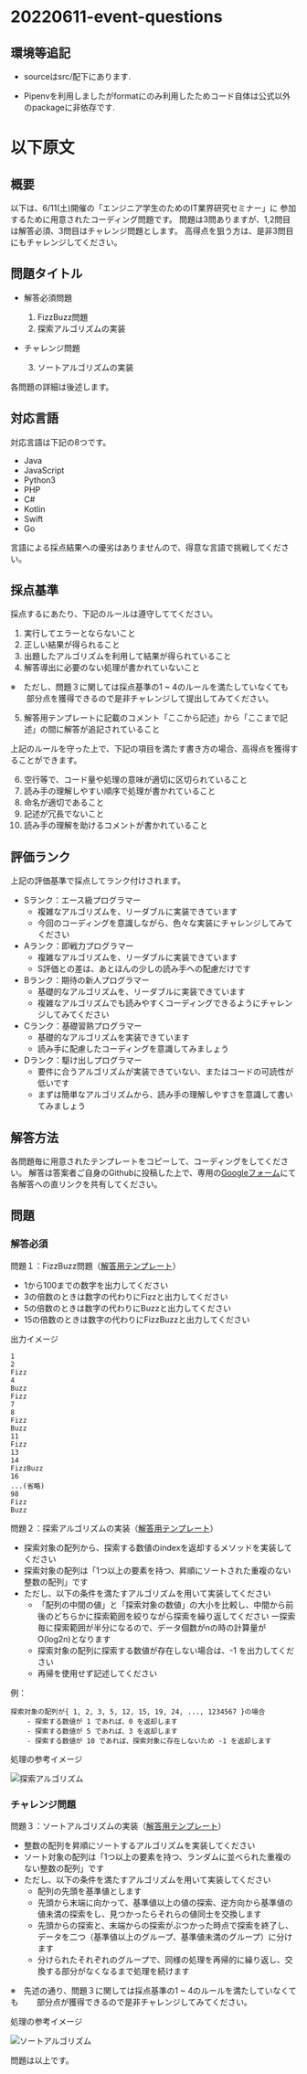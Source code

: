 # 20220611-event-questions

## 環境等追記
- sourceはsrc/配下にあります.

- Pipenvを利用しましたがformatにのみ利用したためコード自体は公式以外のpackageに非依存です.


以下原文
=============================================================================
## 概要

以下は、6/11(土)開催の「エンジニア学生のためのIT業界研究セミナー」に
参加するために用意されたコーディング問題です。
問題は3問ありますが、1,2問目は解答必須、3問目はチャレンジ問題とします。
高得点を狙う方は、是非3問目にもチャレンジしてください。

## 問題タイトル

- 解答必須問題

    1. FizzBuzz問題
    2. 探索アルゴリズムの実装

- チャレンジ問題

    3. ソートアルゴリズムの実装

各問題の詳細は後述します。

## 対応言語

対応言語は下記の8つです。
- Java
- JavaScript
- Python3
- PHP
- C#
- Kotlin
- Swift
- Go

言語による採点結果への優劣はありませんので、得意な言語で挑戦してください。

## 採点基準

採点するにあたり、下記のルールは遵守しててください。
1. 実行してエラーとならないこと
2. 正しい結果が得られること
3. 出題したアルゴリズムを利用して結果が得られていること
4. 解答導出に必要のない処理が書かれていないこと

※　ただし、問題３に関しては採点基準の1 ~ 4のルールを満たしていなくても
　　部分点を獲得できるので是非チャレンジして提出してみてください。

5. 解答用テンプレートに記載のコメント「ここから記述」から「ここまで記述」の間に解答が追記されていること

上記のルールを守った上で、下記の項目を満たす書き方の場合、高得点を獲得することができます。

6. 空行等で、コード量や処理の意味が適切に区切られていること
7. 読み手の理解しやすい順序で処理が書かれていること
8. 命名が適切であること
9. 記述が冗長でないこと
10. 読み手の理解を助けるコメントが書かれていること

## 評価ランク
上記の評価基準で採点してランク付けされます。

- Sランク：エース級プログラマー
    - 複雑なアルゴリズムを、リーダブルに実装できています
    - 今回のコーディングを意識しながら、色々な実装にチャレンジしてみてください
- Aランク：即戦力プログラマー
    - 複雑なアルゴリズムを、リーダブルに実装できています
    - S評価との差は、あとほんの少しの読み手への配慮だけです
- Bランク：期待の新人プログラマー
    - 基礎的なアルゴリズムを、リーダブルに実装できています
    - 複雑なアルゴリズムでも読みやすくコーディングできるようにチャレンジしてみてください
- Cランク：基礎習熟プログラマー
    - 基礎的なアルゴリズムを実装できています
    - 読み手に配慮したコーディングを意識してみましょう
- Dランク：駆け出しプログラマー
    - 要件に合うアルゴリズムが実装できていない、またはコードの可読性が低いです
    - まずは簡単なアルゴリズムから、読み手の理解しやすさを意識して書いてみましょう

## 解答方法

各問題毎に用意されたテンプレートをコピーして、コーディングをしてください。
解答は答案者ご自身のGithubに投稿した上で、専用の[Googleフォーム](https://forms.gle/N1T77XX1ovzg1izG9)にて
各解答への直リンクを共有してください。

## 問題
### 解答必須

問題１：FizzBuzz問題（[解答用テンプレート](/template/Q1_FizzBuzz)）
- 1から100までの数字を出力してください
- 3の倍数のときは数字の代わりにFizzと出力してください
- 5の倍数のときは数字の代わりにBuzzと出力してください
- 15の倍数のときは数字の代わりにFizzBuzzと出力してください

出力イメージ
```
1
2
Fizz
4
Buzz
Fizz
7
8
Fizz
Buzz
11
Fizz
13
14
FizzBuzz
16
...(省略)
98
Fizz
Buzz
```

問題２：探索アルゴリズムの実装（[解答用テンプレート](/template/Q2_Search)）
- 探索対象の配列から、探索する数値のindexを返却するメソッドを実装してください
- 探索対象の配列は「1つ以上の要素を持つ、昇順にソートされた重複のない整数の配列」です
- ただし、以下の条件を満たすアルゴリズムを用いて実装してください
    - 「配列の中間の値」と「探索対象の数値」の大小を比較し、中間から前後のどちらかに探索範囲を絞りながら探索を繰り返してください
    一探索毎に探索範囲が半分になるので、データ個数がnの時の計算量がO(log2n)となります
    - 探索対象の配列に探索する数値が存在しない場合は、-1 を出力してください
    - 再帰を使用せず記述してください

例：
```
探索対象の配列が{ 1, 2, 3, 5, 12, 15, 19, 24, ..., 1234567 }の場合
    - 探索する数値が 1 であれば、0 を返却します
    - 探索する数値が 5 であれば、3 を返却します
    - 探索する数値が 10 であれば、探索対象に存在しないため -1 を返却します
```

処理の参考イメージ

![探索アルゴリズム](search.jpg)


### チャレンジ問題
問題３：ソートアルゴリズムの実装（[解答用テンプレート](/template/Q3_Sort)）
- 整数の配列を昇順にソートするアルゴリズムを実装してください
- ソート対象の配列は「1つ以上の要素を持つ、ランダムに並べられた重複のない整数の配列」です
- ただし、以下の条件を満たすアルゴリズムを用いて実装してください
    - 配列の先頭を基準値とします
    - 先頭から末端に向かって、基準値以上の値の探索、逆方向から基準値の値未満の探索をし、見つかったらそれらの値同士を交換します
    - 先頭からの探索と、末端からの探索がぶつかった時点で探索を終了し、データを二つ（基準値以上のグループ、基準値未満のグループ）に分けます
    - 分けられたそれぞれのグループで、同様の処理を再帰的に繰り返し、交換する部分がなくなるまで処理を続けます

※　先述の通り、問題３に関しては採点基準の1 ~ 4のルールを満たしていなくても
　　部分点が獲得できるので是非チャレンジしてみてください。

処理の参考イメージ

![ソートアルゴリズム](sort.jpg)


問題は以上です。
